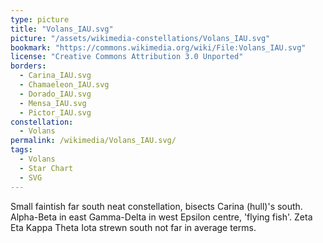 ```yaml
---
type: picture
title: "Volans_IAU.svg"
picture: "/assets/wikimedia-constellations/Volans_IAU.svg"
bookmark: "https://commons.wikimedia.org/wiki/File:Volans_IAU.svg"
license: "Creative Commons Attribution 3.0 Unported"
borders:
  - Carina_IAU.svg
  - Chamaeleon_IAU.svg
  - Dorado_IAU.svg
  - Mensa_IAU.svg
  - Pictor_IAU.svg
constellation:
  - Volans
permalink: /wikimedia/Volans_IAU.svg/
tags:
  - Volans
  - Star Chart
  - SVG
---
```

Small faintish far south neat constellation, bisects Carina (hull)'s south. Alpha-Beta in east Gamma-Delta in west Epsilon centre, 'flying fish'. Zeta Eta Kappa Theta Iota strewn south not far in average terms.